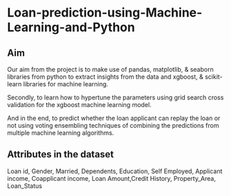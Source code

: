 # Loan-prediction-using-Machine-Learning-and-Python #

## Aim ##

Our aim from the project is to make use of pandas, matplotlib, & seaborn libraries from python to extract insights from the data and xgboost, & scikit-learn libraries for machine learning.

Secondly, to learn how to hypertune the parameters using grid search cross validation for the xgboost machine learning model.

And in the end, to predict whether the loan applicant can replay the loan or not using voting ensembling techniques of combining the predictions from multiple machine learning algorithms.

## Attributes in the dataset ##

Loan id, Gender, Married, Dependents, Education, Self Employed, Applicant income, Coapplicant income, Loan Amount,Credit History, Property_Area, Loan_Status

